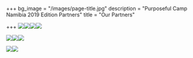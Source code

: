 +++
bg_image = "/images/page-title.jpg"
description = "Purposeful Camp Namibia 2019 Edition Partners"
title = "Our Partners"

+++
![](/images/fnb.png)![](/images/mtc.png)![](/images/meatco.png)![](/images/metn.png)

![](/images/nwr.png)![](/images/ilotu.png)![](/images/tunacor.png)

![](/images/sanlam.png)![](/images/om.png)